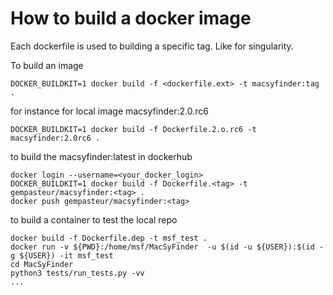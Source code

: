 # How to build a docker image

Each dockerfile is used to building a specific tag.
Like for singularity.

To build an image

    DOCKER_BUILDKIT=1 docker build -f <dockerfile.ext> -t macsyfinder:tag .

for instance for local image macsyfinder:2.0.rc6

    DOCKER_BUILDKIT=1 docker build -f Dockerfile.2.o.rc6 -t macsyfinder:2.0rc6 .

to build the macsyfinder:latest in dockerhub

    docker login --username=<your_docker_login>
    DOCKER_BUILDKIT=1 docker build -f Dockerfile.<tag> -t gempasteur/macsyfinder:<tag> .
    docker push gempasteur/macsyfinder:<tag>

to build a container to test the local repo

    docker build -f Dockerfile.dep -t msf_test .
    docker run -v ${PWD}:/home/msf/MacSyFinder  -u $(id -u ${USER}):$(id -g ${USER}) -it msf_test
    cd MacSyFinder
    python3 tests/run_tests.py -vv
    ...
